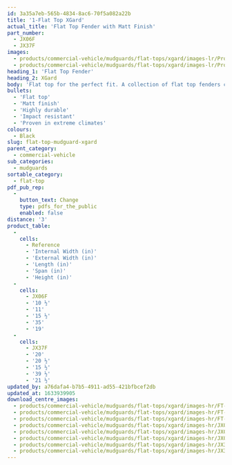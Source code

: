 ```yaml
---
id: 3a35a7eb-565b-4834-8ac6-70f5a082a22b
title: '1-Flat Top XGard'
actual_title: 'Flat Top Fender with Matt Finish'
part_number:
  - JX06F
  - JX37F
images:
  - products/commercial-vehicle/mudguards/flat-tops/xgard/images-lr/Product_Image_776x776_(518x518_focus_area)-JX37F_03.jpg
  - products/commercial-vehicle/mudguards/flat-tops/xgard/images-lr/Product_Image_776x776_(518x518_focus_area)-JX06F_03.jpg
heading_1: 'Flat Top Fender'
heading_2: XGard
body: 'Flat top for the perfect fit. A collection of flat top fenders complete with a matt finish.'
bullets:
  - 'Flat top'
  - 'Matt finish'
  - 'Highly durable'
  - 'Impact resistant'
  - 'Proven in extreme climates'
colours:
  - Black
slug: flat-top-mudguard-xgard
parent_category:
  - commercial-vehicle
sub_categories:
  - mudguards
sortable_category:
  - flat-top
pdf_pub_rep:
  -
    button_text: Change
    type: pdfs_for_the_public
    enabled: false
distance: '3'
product_table:
  -
    cells:
      - Reference
      - 'Internal Width (in)'
      - 'External Width (in)'
      - 'Length (in)'
      - 'Span (in)'
      - 'Height (in)'
  -
    cells:
      - JX06F
      - '10 ½'
      - '11'
      - '15 ½'
      - '35'
      - '19'
  -
    cells:
      - JX37F
      - '20'
      - '20 ½'
      - '15 ½'
      - '39 ½'
      - '21 ½'
updated_by: a76dafa4-b7b5-4911-ad55-421bfbcef2db
updated_at: 1633939905
download_centre_images:
  - products/commercial-vehicle/mudguards/flat-tops/xgard/images-hr/FT-XGard_01.jpg
  - products/commercial-vehicle/mudguards/flat-tops/xgard/images-hr/FT-XGard_02.jpg
  - products/commercial-vehicle/mudguards/flat-tops/xgard/images-hr/FT-XGard_03.jpg
  - products/commercial-vehicle/mudguards/flat-tops/xgard/images-hr/JX06F_001.jpg
  - products/commercial-vehicle/mudguards/flat-tops/xgard/images-hr/JX06F_002.jpg
  - products/commercial-vehicle/mudguards/flat-tops/xgard/images-hr/JX06F_003.jpg
  - products/commercial-vehicle/mudguards/flat-tops/xgard/images-hr/JX37F_001.jpg
  - products/commercial-vehicle/mudguards/flat-tops/xgard/images-hr/JX37F_003.jpg
---
```

